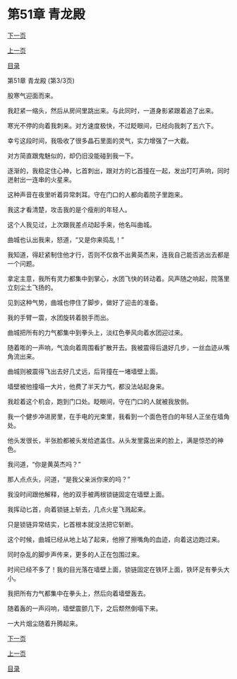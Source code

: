 <h1>第51章   青龙殿</h1>
            <div><p><a href="./0153_%E7%AC%AC52%E7%AB%A0_%E5%86%A4%E5%AE%B6%E8%B7%AF%E7%AA%84.md">下一页</a></p><p><a href="./0151_%E7%AC%AC51%E7%AB%A0_%E9%9D%92%E9%BE%99%E6%AE%BF.md">上一页</a></p><p><a href="../">目录</a></p></div>
            <div><p>第51章   青龙殿 (第3/3页)</p><p>股寒气迎面而来。</p><p>我赶紧一缩头，然后从房间里跳出来。与此同时，一道身影紧跟着追了出来。</p><p>寒光不停的向着我刺来。对方速度极快，不过眨眼间，已经向我刺了五六下。</p><p>幸亏这段时间，我吸收了很多晶石里面的灵气，实力增强了一大截。</p><p>对方简直跟鬼魅似的，却仍旧没能碰到我一下。</p><p>逐渐的，我稳定住心神，匕首刺出，跟对方的匕首撞在一起，发出叮叮声响，同时迸射出一连串的火星来。</p><p>这种声音在夜里听着异常刺耳。守在门口的人都向着院子里跑来。</p><p>我这才看清楚，攻击我的是个瘦削的年轻人。</p><p>这个人我见过，上次跟我差点动起手来，他名叫曲城。</p><p>曲城也认出我来，怒道，“又是你来捣乱！”</p><p>我知道，得赶紧制住他才行，否则不仅救不出黄英杰来，连我自己能否逃出去都是一个问题。</p><p>拿定主意，我所有灵力都集中到掌心，水团飞快的转动着。风声随之响起，院落里立刻尘土飞扬的。</p><p>见到这种气势，曲城也停住了脚步，做好了迎击的准备。</p><p>我的手臂一震，水团旋转着脱手而出。</p><p>曲城把所有的力气都集中到拳头上，淡红色拳风向着水团迎过来。</p><p>随着嘭的一声响，气浪向着周围看扩散开去。我被震得后退好几步，一丝血迹从嘴角流出来。</p><p>曲城则被震得飞出去好几丈远，后背撞在一堵墙壁上面。</p><p>墙壁被他撞塌一大片，他费了半天力气，都没法站起身来。</p><p>我趁着这个机会，跑到门口处。眨眼间，守在门口的人就被我放倒。</p><p>我一个健步冲进房里，在手电的光束里，我看到一个面色苍白的年轻人正坐在墙角处。</p><p>他头发很长，半张脸都被头发给遮盖住。从头发里露出来的脸上，满是惊恐的神色。</p><p>我问道，“你是黄英杰吗？”</p><p>那人点点头，问道，“是我父亲派你来的吗？”</p><p>我没时间跟他解释，他的双手被两根锁链固定在墙壁上面。</p><p>我挥动匕首，向着锁链上斩去，几点火星飞溅起来。</p><p>只是锁链异常结实，匕首根本就没法把它斩断。</p><p>这个时候，曲城已经从地上站了起来，他擦了擦嘴角的血迹，向着这边跑过来。</p><p>同时杂乱的脚步声传来，更多的人正在包围过来。</p><p>时间已经不多了！我的目光落在墙壁上面，锁链固定在铁环上面，铁环足有拳头大小。</p><p>我把所有力气都集中在拳头上，然后向着墙壁轰去。</p><p>随着轰的一声闷响，墙壁震颤几下，之后颓然倒塌下来。</p><p>一大片烟尘随着升腾起来。</p></div>
            <div><p><a href="./0153_%E7%AC%AC52%E7%AB%A0_%E5%86%A4%E5%AE%B6%E8%B7%AF%E7%AA%84.md">下一页</a></p><p><a href="./0151_%E7%AC%AC51%E7%AB%A0_%E9%9D%92%E9%BE%99%E6%AE%BF.md">上一页</a></p><p><a href="../">目录</a></p></div>